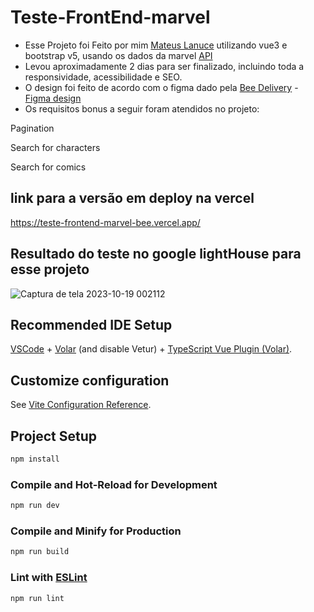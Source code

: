 # Teste-FrontEnd-marvel

- Esse Projeto foi Feito por mim [Mateus Lanuce](https://github.com/mateus-lanuce) utilizando vue3 e bootstrap v5, usando os dados da marvel [API](https://developer.marvel.com/docs)
- Levou aproximadamente 2 dias para ser finalizado, incluindo toda a responsividade, acessibilidade e SEO.
- O design foi feito de acordo com o figma dado pela [Bee Delivery](https://www.beedelivery.com.br/) - [Figma design](https://www.figma.com/file/b21cB6Ph702fL11DqwoyWP/Teste-Frontend---Bee-Delivery?type=design&node-id=2-2&mode=design&t=3U9mo2tpqc08ckd9-0)
- Os requisitos bonus a seguir foram atendidos no projeto:

Pagination

Search for characters

Search for comics

## link para a versão em deploy na vercel
https://teste-frontend-marvel-bee.vercel.app/

## Resultado do teste no google lightHouse para esse projeto
![Captura de tela 2023-10-19 002112](https://github.com/mateus-lanuce/teste-frontend-marvel-bee/assets/48321080/1833e90d-7520-4430-90a8-c589a708ed70)


## Recommended IDE Setup

[VSCode](https://code.visualstudio.com/) + [Volar](https://marketplace.visualstudio.com/items?itemName=Vue.volar) (and disable Vetur) + [TypeScript Vue Plugin (Volar)](https://marketplace.visualstudio.com/items?itemName=Vue.vscode-typescript-vue-plugin).

## Customize configuration

See [Vite Configuration Reference](https://vitejs.dev/config/).

## Project Setup

```sh
npm install
```

### Compile and Hot-Reload for Development

```sh
npm run dev
```

### Compile and Minify for Production

```sh
npm run build
```

### Lint with [ESLint](https://eslint.org/)

```sh
npm run lint
```
